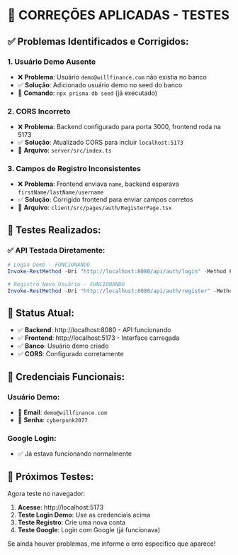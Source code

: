 # 🔧 CORREÇÕES APLICADAS - TESTES

## ✅ **Problemas Identificados e Corrigidos:**

### 1. **Usuário Demo Ausente**
- ❌ **Problema**: Usuário `demo@willfinance.com` não existia no banco
- ✅ **Solução**: Adicionado usuário demo no seed do banco
- 🔧 **Comando**: `npx prisma db seed` (já executado)

### 2. **CORS Incorreto**
- ❌ **Problema**: Backend configurado para porta 3000, frontend roda na 5173
- ✅ **Solução**: Atualizado CORS para incluir `localhost:5173`
- 📝 **Arquivo**: `server/src/index.ts`

### 3. **Campos de Registro Inconsistentes**
- ❌ **Problema**: Frontend enviava `name`, backend esperava `firstName/lastName/username`
- ✅ **Solução**: Corrigido frontend para enviar campos corretos
- 📝 **Arquivo**: `client/src/pages/auth/RegisterPage.tsx`

## 🧪 **Testes Realizados:**

### ✅ **API Testada Diretamente:**
```powershell
# Login Demo - FUNCIONANDO
Invoke-RestMethod -Uri "http://localhost:8080/api/auth/login" -Method POST -ContentType "application/json" -Body '{"email":"demo@willfinance.com","password":"cyberpunk2077"}'

# Registro Novo Usuário - FUNCIONANDO  
Invoke-RestMethod -Uri "http://localhost:8080/api/auth/register" -Method POST -ContentType "application/json" -Body '{"firstName":"Teste","lastName":"User","username":"testeuser","email":"teste@teste.com","password":"123456789"}'
```

## 🚀 **Status Atual:**
- ✅ **Backend**: http://localhost:8080 - API funcionando
- ✅ **Frontend**: http://localhost:5173 - Interface carregada
- ✅ **Banco**: Usuário demo criado
- ✅ **CORS**: Configurado corretamente

## 🎯 **Credenciais Funcionais:**

### **Usuário Demo:**
- 📧 **Email**: `demo@willfinance.com`
- 🔐 **Senha**: `cyberpunk2077`

### **Google Login:**
- ✅ Já estava funcionando normalmente

## 🔄 **Próximos Testes:**

Agora teste no navegador:

1. **Acesse**: http://localhost:5173
2. **Teste Login Demo**: Use as credenciais acima
3. **Teste Registro**: Crie uma nova conta
4. **Teste Google**: Login com Google (já funcionava)

Se ainda houver problemas, me informe o erro específico que aparece!

